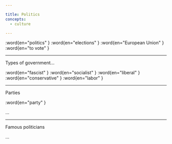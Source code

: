 ```yaml
---

title: Politics
concepts:
  - culture

---
```


:word{en="politics" }
:word{en="elections" }
:word{en="European Union" }
:word{en="to vote" }

--------------------------------------------------

Types of government...

:word{en="fascist" }
:word{en="socialist" }
:word{en="liberal" }
:word{en="conservative" }
:word{en="labor" }

--------------------------------------------------

Parties

:word{en="party" }

...

--------------------------------------------------

Famous politicians

...
